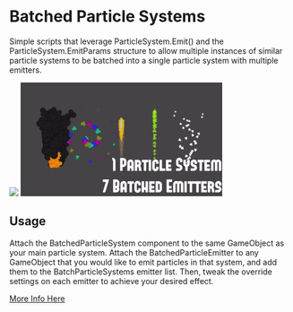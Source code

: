 # Batched Particle Systems
Simple scripts that leverage ParticleSystem.Emit() and the ParticleSystem.EmitParams structure to allow multiple instances of similar particle systems to be batched into a single particle system with multiple emitters.

![](gifs/particles.gif)
![](gifs/BatchedParticles.gif)

## Usage
Attach the BatchedParticleSystem component to the same GameObject as your main particle system.  Attach the BatchedParticleEmitter to any GameObject that you would like to emit particles in that system, and add them to the BatchParticleSystems emitter list. Then, tweak the override settings on each emitter to achieve your desired effect.


[More Info Here](https://www.grizzly-machine.com/entries/drawing-multiple-effects-with-one-particle-system)
